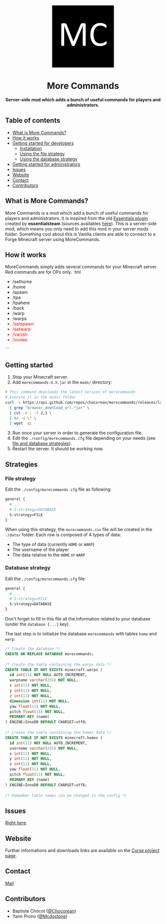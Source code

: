 <div align="center">
  <br>
  <img
    alt="MoreCommands logo"
    src="./src/main/resources/assets/morecommands/textures/logo.png"
    width=200px
  />
  <br/>
  <h1>More Commands</h1>
  <strong>Server-side mod which adds a bunch of useful commands for players and administrators.</strong>
</div>

## Table of contents

- [What is More Commands?](#what-is-more-commands)
- [How it works](#how-it-works)
- [Getting started for developers](#getting-started-for-developers)
  - [Installation](#installation)
  - [Using the file strategy](#using-the-file-strategy)
  - [Using the database strategy](#using-the-database-strategy)
- [Getting started for administrators](#getting-started-for-administrators)
- [Issues](#issues)
- [Website](#website)
- [Contact](#contact)
- [Contributors](#contributors)

## What is More Commands?
More Commands is a mod which add a bunch of useful commands for players and administrators. It is inspired from the old [Essentials plugin](https://dev.bukkit.org/projects/essentials) created by **essentialsteam** (sources availables [here](https://github.com/essentials/Essentials)). This is a server-side mod, which means you only need to add this mod in your server mods folder. Something cool about this is Vanilla clients are able to connect to a Forge Minecraft server using MoreCommands.

## How it works

MoreCommands simply adds several commands for your Minecraft server. Red commands are for OPs only.
`tml
<ul>
  <li>/sethome</li>
  <li>/home</li>
  <li>/spawn</li>
  <li>/tpa</li>
  <li>/tpahere</li>
  <li>/back</li>
  <li>/warp</li>
  <li>/warps</li>
  <li style="color: red">/setspawn</li>
  <li style="color: red">/setwarp</li>
  <li style="color: red">/vanish</li>
  <li style="color: red">/invsee</li>
</ul>
```

## Getting started

1. Stop your Minecraft server.
2. Add `morecommands-X.X.jar` in the `mods/` directory:
```bash
# This command downloads the latest version of morecommands
# Execute it in the mods/ folder
curl -s https://api.github.com/repos/chocorean/morecommands/releases/latest \
  | grep "browser_download_url.*jar" \
  | cut -d : -f 2,3 \
  | tr -d \" \
  | wget -qi -
```
3. Run once your server in order to generate the configuration file.
4. Edit the `./config/morecommands.cfg` file depending on your needs (see [file and database strategies](#strategies)).
5. Restart the server. It should be working now.

## Strategies

### File strategy

Edit the `./config/morecommands.cfg` file as following:
```bash
general {
  # ...
  # S:strategy=DATABASE
  S:strategy=FILE
}
```
When using this strategy, the `morecommands.csv` file will be created in the `./data/` folder.
Each row is composed of 4 types of data:
 - The type of data (currently `HOME` or `WARP`)
 - The username of the player
 - The data relative to the `HOME` or `WARP`

### Database strategy

Edit the `./config/morecommands.cfg` file:
```bash
general {
  # ...
  # S:strategy=FILE
  S:strategy=DATABASE
}
```
Don't forget to fill in this file all the information related to your database (under the `database {...}` key).
 
The last step is to initialize the database `morecommands` with tables `home` and `warp`:

```sql
/* Create the database */
CREATE OR REPLACE DATABASE morecommands;

/* Create the table containing the warps data */
CREATE TABLE IF NOT EXISTS minecraft.warps (
  id int(11) NOT NULL AUTO_INCREMENT,
  warpname varchar(255) NOT NULL,
  x int(11) NOT NULL,
  y int(11) NOT NULL,
  z int(11) NOT NULL,
  dimension int(11) NOT NULL,
  yaw float(11) NOT NULL,
  pitch float(11) NOT NULL,
  PRIMARY KEY (name)
) ENGINE=InnoDB DEFAULT CHARSET=utf8;

/* Create the table containing the homes data */
CREATE TABLE IF NOT EXISTS minecraft.homes (
  id int(11) NOT NULL AUTO_INCREMENT,
  username varchar(255) NOT NULL,
  x int(11) NOT NULL,
  y int(11) NOT NULL,
  z int(11) NOT NULL,
  yaw float(11) NOT NULL,
  pitch float(11) NOT NULL,
  PRIMARY KEY (name)
) ENGINE=InnoDB DEFAULT CHARSET=utf8;

/* Remember table names can be changed in the config */
```

## Issues

[Right here](https://github.com/Chocorean/morecommands/issues).

## Website

Further informations and downloads links are available on the [Curse project page](https://minecraft.curseforge.com/projects/more-commands-mod).

## Contact

[Mail](mailto:baptiste.chocot@gmail.com)

## Contributors

- Baptiste Chocot ([@Chocorean](https://www.github.com/Chocorean/))
- Yann Prono ([@Mcdostone](https://www.github.com/Mcdostone/))